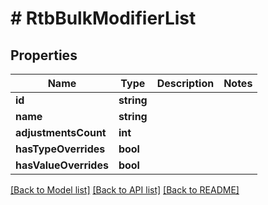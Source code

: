 # # RtbBulkModifierList

## Properties

Name | Type | Description | Notes
------------ | ------------- | ------------- | -------------
**id** | **string** |  |
**name** | **string** |  |
**adjustmentsCount** | **int** |  |
**hasTypeOverrides** | **bool** |  |
**hasValueOverrides** | **bool** |  |

[[Back to Model list]](../../README.md#models) [[Back to API list]](../../README.md#endpoints) [[Back to README]](../../README.md)
